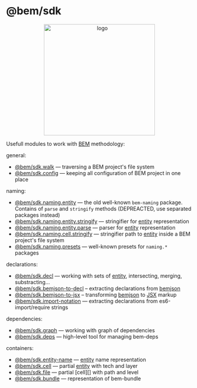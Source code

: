 # @bem/sdk

<div align="center">
    <img width="300" height="300" src="https://rawgithub.com/bem/bem-sdk/master/logo.svg" alt="logo" />
</div>

Usefull modules to work with [BEM][] methodology:

general:

* [@bem/sdk.walk](https://github.com/bem/bem-sdk/tree/master/packages/walk) — traversing a BEM project's file system
* [@bem/sdk.config](https://github.com/bem/bem-sdk/tree/master/packages/config) — keeping all configuration of BEM project in one place

naming:

* [@bem/sdk.naming.entity](https://github.com/bem/bem-sdk/tree/master/packages/naming.entity) — the old well-known `bem-naming` package. Contains of `parse` and `stringify` methods (DEPREACTED, use separated packages instead)
* [@bem/sdk.naming.entity.stringify](https://github.com/bem/bem-sdk/tree/master/packages/naming.entity.stringify) — stringifier for [entity][] representation
* [@bem/sdk.naming.entity.parse](https://github.com/bem/bem-sdk/tree/master/packages/naming.entity.parse) — parser for [entity][] representation
* [@bem/sdk.naming.cell.stringify](https://github.com/bem/bem-sdk/tree/master/packages/naming.cell.stringify) — stringifier path to [entity][] inside a BEM project's file system
* [@bem/sdk.naming.presets](https://github.com/bem/bem-sdk/tree/master/packages/naming.presets) — well-known presets for `naming.*` packages

declarations:

* [@bem/sdk.decl](https://github.com/bem/bem-sdk/tree/master/packages/decl) — working with sets of [entity][], intersecting, merging, substracting...
* [@bem/sdk.bemjson-to-decl](https://github.com/bem/bem-sdk/tree/master/packages/bemjson-to-decl) – extracting declarations from [bemjson][]
* [@bem/sdk.bemjson-to-jsx](https://github.com/bem/bem-sdk/tree/master/packages/bemjson-to-jsx) – transforming [bemjson] to [JSX][] markup
* [@bem/sdk.import-notation](https://github.com/bem/bem-sdk/tree/master/packages/import-notation) — extracting declarations from es6-import/require strings

dependencies:

* [@bem/sdk.graph](https://github.com/bem/bem-sdk/tree/master/packages/graph) — working with graph of dependencies
* [@bem/sdk.deps](https://github.com/bem/bem-sdk/tree/master/packages/deps) — high-level tool for managing bem-deps

containers:

* [@bem/sdk.entity-name](https://github.com/bem/bem-sdk/tree/master/packages/naming.entity) — [entity][] name representation
* [@bem/sdk.cell](https://github.com/bem/bem-sdk/tree/master/packages/cell) — partial [entity][] with tech and layer
* [@bem/sdk.file](https://github.com/bem/bem-sdk/tree/master/packages/file) — partial [cell][] with path and level
* [@bem/sdk.bundle](https://github.com/bem/bem-sdk/tree/master/packages/bundle) — representation of bem-bundle

[BEM]: https://en.bem.info
[entity]: https://en.bem.info/methodology/key-concepts/#bem-entity
[bemjson]: https://en.bem.info/platform/bemjson/
[JSX]: https://facebook.github.io/react/docs/introducing-jsx.html
